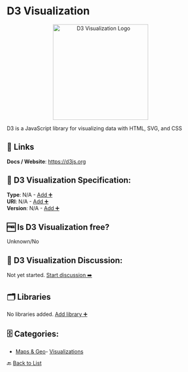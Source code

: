 # D3 Visualization
<p align="center">
    <img width="256" src="https://raw.githubusercontent.com/apis-list/apis-list/main/apis/d3-visualization/logo_256x256.png" alt="D3 Visualization Logo"/>
</p>
D3 is a JavaScript library for visualizing data with HTML, SVG, and CSS

##  🔗 Links
**Docs / Website**: https://d3js.org

## 🧬 D3 Visualization Specification:
**Type**: N/A - [Add ➕](https://github.com/apis-list/apis-list/edit/main/apis/d3-visualization/d3-visualization.yaml)  
**URI**: N/A - [Add ➕](https://github.com/apis-list/apis-list/edit/main/apis/d3-visualization/d3-visualization.yaml)  
**Version**: N/A - [Add ➕](https://github.com/apis-list/apis-list/edit/main/apis/d3-visualization/d3-visualization.yaml)

## 🆓 Is D3 Visualization free?
 Unknown/No 

## 💬 D3 Visualization Discussion:
Not yet started. [Start discussion ➡️](https://github.com/apis-list/apis-list/discussions/new)

## 🗂️ Libraries

No libraries added. [Add library ➕](https://github.com/apis-list/apis-list/edit/main/apis/d3-visualization/d3-visualization.yaml)    


## 🗄️ Categories:
- [Maps & Geo](https://github.com/apis-list/apis-list#maps--geo-)- [Visualizations](https://github.com/apis-list/apis-list#visualizations-)

🔙  [Back to List](https://github.com/apis-list/apis-list)
